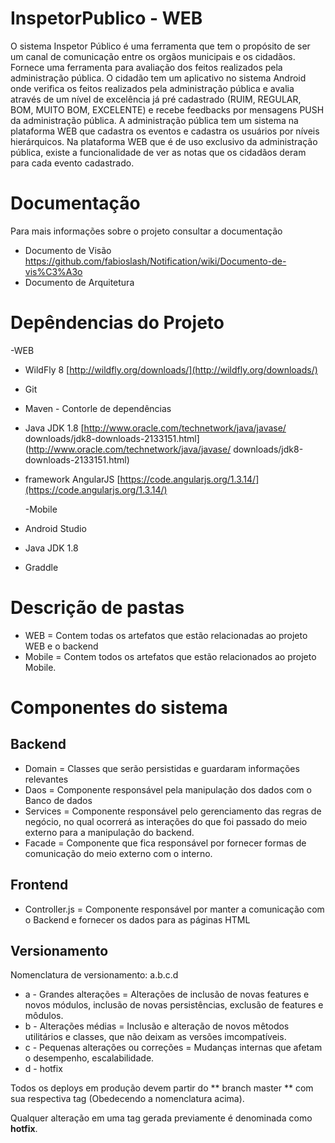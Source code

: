 # InspetorPublico - WEB
  O sistema Inspetor Público é uma ferramenta que tem o propósito de ser um canal de comunicação entre os orgãos municipais e os cidadãos. Fornece uma ferramenta para avaliação dos feitos realizados pela administração pública. O cidadão tem um aplicativo no sistema Android onde verifica os feitos realizados pela administração pública e avalia através de um nível de excelência já pré cadastrado (RUIM, REGULAR, BOM, MUITO BOM, EXCELENTE) e recebe feedbacks por mensagens PUSH da administração pública. A administração pública tem um sistema na plataforma WEB que cadastra os eventos e cadastra os usuários por níveis hierárquicos. Na plataforma WEB que é de uso exclusivo da administração pública, existe a funcionalidade de ver as notas que os cidadãos deram para cada evento cadastrado.
  
  
# Documentação
  Para mais informações sobre o projeto consultar a documentação
  - Documento de Visão
    https://github.com/fabioslash/Notification/wiki/Documento-de-vis%C3%A3o
  - Documento de Arquitetura

# Depêndencias do Projeto

  -WEB

* WildFly 8 [http://wildfly.org/downloads/](http://wildfly.org/downloads/)
* Git
* Maven - Contorle de dependências
* Java JDK 1.8 [http://www.oracle.com/technetwork/java/javase/
downloads/jdk8-downloads-2133151.html](http://www.oracle.com/technetwork/java/javase/
downloads/jdk8-downloads-2133151.html)
* framework AngularJS [https://code.angularjs.org/1.3.14/](https://code.angularjs.org/1.3.14/)

  -Mobile
  
* Android Studio
* Java JDK 1.8
* Graddle

# Descrição de pastas
  * WEB = Contem todas os artefatos que estão relacionadas ao projeto WEB e o backend
  * Mobile = Contem todos os artefatos que estão relacionados ao projeto Mobile.


# Componentes do sistema
## Backend
* Domain = Classes que serão persistidas e guardaram informações relevantes
* Daos = Componente responsável pela manipulação dos dados com o Banco de dados
* Services = Componente responsável pelo gerenciamento das regras de negócio, no qual ocorrerá as interações do que foi
passado do meio externo para a manipulação do backend.
* Facade = Componente que fica responsável por fornecer formas de comunicação do meio externo com o 		interno.

## Frontend
* Controller.js = Componente responsável por manter a comunicação com o Backend e fornecer os dados para as páginas HTML


## Versionamento
Nomenclatura de versionamento:
a.b.c.d

* a - Grandes alterações = Alterações de inclusão de novas features e novos módulos, inclusão de novas persistências, exclusão de features e môdulos.
* b - Alterações médias = Inclusão e alteração de novos mêtodos utilitários e classes, que não deixam as versões imcompatíveis.
* c - Pequenas alterações ou correções = Mudanças internas que afetam o desempenho, escalabilidade.
* d - hotfix

Todos os deploys em produção devem partir do ** branch master ** com sua respectiva tag (Obedecendo a nomenclatura acima).

Qualquer alteração em uma tag gerada previamente é denominada como **hotfix**.


